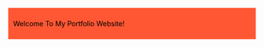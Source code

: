 <div style="background-color: #FF5733; padding: 10px;">
    <p style="color: black;">Welcome To My Portfolio Website!</p>
</div>

